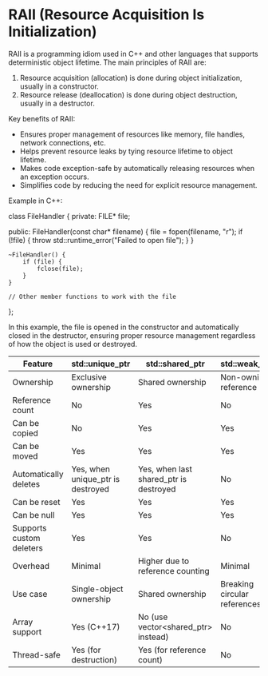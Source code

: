 
# RAII (Resource Acquisition Is Initialization)

RAII is a programming idiom used in C++ and other languages that supports deterministic object lifetime. The main principles of RAII are:

1. Resource acquisition (allocation) is done during object initialization, usually in a constructor.
2. Resource release (deallocation) is done during object destruction, usually in a destructor.

Key benefits of RAII:

- Ensures proper management of resources like memory, file handles, network connections, etc.
- Helps prevent resource leaks by tying resource lifetime to object lifetime.
- Makes code exception-safe by automatically releasing resources when an exception occurs.
- Simplifies code by reducing the need for explicit resource management.

Example in C++:


class FileHandler {
private:
    FILE* file;

public:
    FileHandler(const char* filename) {
        file = fopen(filename, "r");
        if (!file) {
            throw std::runtime_error("Failed to open file");
        }
    }

    ~FileHandler() {
        if (file) {
            fclose(file);
        }
    }

    // Other member functions to work with the file
};


In this example, the file is opened in the constructor and automatically closed in the destructor, ensuring proper resource management regardless of how the object is used or destroyed.


| Feature | std::unique_ptr | std::shared_ptr | std::weak_ptr |
|---------|-----------------|-----------------|---------------|
| Ownership | Exclusive ownership | Shared ownership | Non-owning reference |
| Reference count | No | Yes | No |
| Can be copied | No | Yes | Yes |
| Can be moved | Yes | Yes | Yes |
| Automatically deletes | Yes, when unique_ptr is destroyed | Yes, when last shared_ptr is destroyed | No |
| Can be reset | Yes | Yes | Yes |
| Can be null | Yes | Yes | Yes |
| Supports custom deleters | Yes | Yes | No |
| Overhead | Minimal | Higher due to reference counting | Minimal |
| Use case | Single-object ownership | Shared ownership | Breaking circular references |
| Array support | Yes (C++17) | No (use vector<shared_ptr<T>> instead) | No |
| Thread-safe | Yes (for destruction) | Yes (for reference count) | No |
